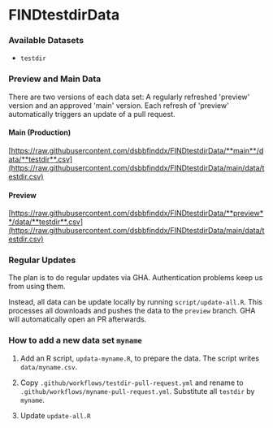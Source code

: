 # FINDtestdirData


### Available Datasets

- `testdir`



### Preview and Main Data

There are two versions of each data set: A regularly refreshed 'preview' version and an approved 'main' version. Each refresh of 'preview' automatically triggers an update of a pull request.


#### Main (Production)

[https://raw.githubusercontent.com/dsbbfinddx/FINDtestdirData/**main**/data/**testdir**.csv](https://raw.githubusercontent.com/dsbbfinddx/FINDtestdirData/main/data/testdir.csv)


#### Preview

[https://raw.githubusercontent.com/dsbbfinddx/FINDtestdirData/**preview**/data/**testdir**.csv](https://raw.githubusercontent.com/dsbbfinddx/FINDtestdirData/main/data/testdir.csv)




### Regular Updates

The plan is to do regular updates via GHA. Authentication problems keep us from using them.

Instead, all data can be update locally by running `script/update-all.R`.
This processes all downloads and pushes the data to the `preview` branch. GHA will automatically open an PR afterwards.


### How to add a new data set `myname`

1. Add an R script, `updata-myname.R`, to prepare the data. The script writes `data/myname.csv`.

2. Copy `.github/workflows/testdir-pull-request.yml` and rename to `.github/workflows/myname-pull-request.yml`. Substitute all `testdir` by `myname`.

3. Update `update-all.R`

